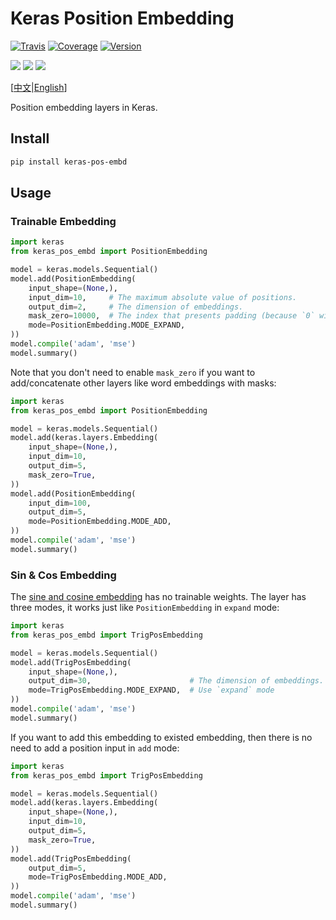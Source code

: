 # Keras Position Embedding

[![Travis](https://travis-ci.org/CyberZHG/keras-pos-embd.svg)](https://travis-ci.org/CyberZHG/keras-pos-embd)
[![Coverage](https://coveralls.io/repos/github/CyberZHG/keras-pos-embd/badge.svg?branch=master)](https://coveralls.io/github/CyberZHG/keras-pos-embd)
[![Version](https://img.shields.io/pypi/v/keras-pos-embd.svg)](https://pypi.org/project/keras-pos-embd/)

![](https://img.shields.io/badge/keras-tensorflow-blue.svg)
![](https://img.shields.io/badge/keras-theano-blue.svg)
![](https://img.shields.io/badge/keras-tf.keras-blue.svg)

\[[中文](https://github.com/CyberZHG/keras-pos-embd/blob/master/README.zh-CN.md)|[English](https://github.com/CyberZHG/keras-pos-embd/blob/master/README.md)\]

Position embedding layers in Keras.

## Install

```bash
pip install keras-pos-embd
```

## Usage

### Trainable Embedding

```python
import keras
from keras_pos_embd import PositionEmbedding

model = keras.models.Sequential()
model.add(PositionEmbedding(
    input_shape=(None,),
    input_dim=10,     # The maximum absolute value of positions.
    output_dim=2,     # The dimension of embeddings.
    mask_zero=10000,  # The index that presents padding (because `0` will be used in relative positioning).
    mode=PositionEmbedding.MODE_EXPAND,
))
model.compile('adam', 'mse')
model.summary()
```

Note that you don't need to enable `mask_zero` if you want to add/concatenate other layers like word embeddings with masks:

```python
import keras
from keras_pos_embd import PositionEmbedding

model = keras.models.Sequential()
model.add(keras.layers.Embedding(
    input_shape=(None,),
    input_dim=10,
    output_dim=5,
    mask_zero=True,
))
model.add(PositionEmbedding(
    input_dim=100,
    output_dim=5,
    mode=PositionEmbedding.MODE_ADD,
))
model.compile('adam', 'mse')
model.summary()
```

### Sin & Cos Embedding

The [sine and cosine embedding](https://arxiv.org/pdf/1706.03762) has no trainable weights. The layer has three modes, it works just like `PositionEmbedding` in `expand` mode:

```python
import keras
from keras_pos_embd import TrigPosEmbedding

model = keras.models.Sequential()
model.add(TrigPosEmbedding(
    input_shape=(None,),
    output_dim=30,                      # The dimension of embeddings.
    mode=TrigPosEmbedding.MODE_EXPAND,  # Use `expand` mode
))
model.compile('adam', 'mse')
model.summary()
```

If you want to add this embedding to existed embedding, then there is no need to add a position input in `add` mode:

```python
import keras
from keras_pos_embd import TrigPosEmbedding

model = keras.models.Sequential()
model.add(keras.layers.Embedding(
    input_shape=(None,),
    input_dim=10,
    output_dim=5,
    mask_zero=True,
))
model.add(TrigPosEmbedding(
    output_dim=5,
    mode=TrigPosEmbedding.MODE_ADD,
))
model.compile('adam', 'mse')
model.summary()
```
